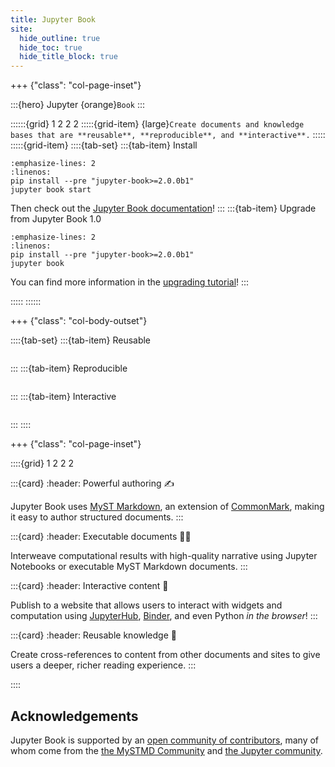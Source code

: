 ```yaml
---
title: Jupyter Book
site:
  hide_outline: true
  hide_toc: true
  hide_title_block: true
---
```


+++ {"class": "col-page-inset"}

:::{hero}
Jupyter {orange}`Book`
:::

::::::{grid} 1 2 2 2
:::::{grid-item}
{large}`Create documents and knowledge bases that are **reusable**, **reproducible**, and **interactive**.`
:::::
:::::{grid-item}
::::{tab-set}
:::{tab-item} Install

```{code-block} bash
:emphasize-lines: 2
:linenos:
pip install --pre "jupyter-book>=2.0.0b1"
jupyter book start
```

Then check out the [Jupyter Book documentation](./start.md)!
:::
:::{tab-item} Upgrade from Jupyter Book 1.0

```{code-block} bash
:emphasize-lines: 2
:linenos:
pip install --pre "jupyter-book>=2.0.0b1"
jupyter book
```

You can find more information in the [upgrading tutorial](./upgrade.md)!
:::

:::::
::::::

+++ {"class": "col-body-outset"}

::::{tab-set}
:::{tab-item} Reusable

```{figure} media/videos/reusable.mp4

```

:::
:::{tab-item} Reproducible

```{figure} media/videos/reproducible.mp4

```

:::
:::{tab-item} Interactive

```{figure} media/videos/interactive.mp4

```

:::
::::

+++ {"class": "col-page-inset"}

::::{grid} 1 2 2 2

:::{card}
:header: Powerful authoring ✍️

Jupyter Book uses [MyST Markdown](https://mystmd.org/spec), an extension of [CommonMark](https://commonmark.org/), making it easy to author structured documents.
:::

:::{card}
:header: Executable documents 👩‍💻

Interweave computational results with high-quality narrative using Jupyter Notebooks or executable MyST Markdown documents.
:::

:::{card}
:header: Interactive content 🚀

Publish to a website that allows users to interact with widgets and computation using [JupyterHub](https://jupyterhub.readthedocs.io/), [Binder](https://jupyter.org/binder), and even Python _in the browser_!
:::

:::{card}
:header: Reusable knowledge 🔎

Create cross-references to content from other documents and sites to give users a deeper, richer reading experience.
:::

::::

## Acknowledgements

Jupyter Book is supported by an [open community of contributors](https://github.com/jupyter-book/jupyter-book/graphs/contributors), many of whom come from the [the MySTMD Community](https://mystmd.org) and [the Jupyter community](https://jupyter.org/community).

